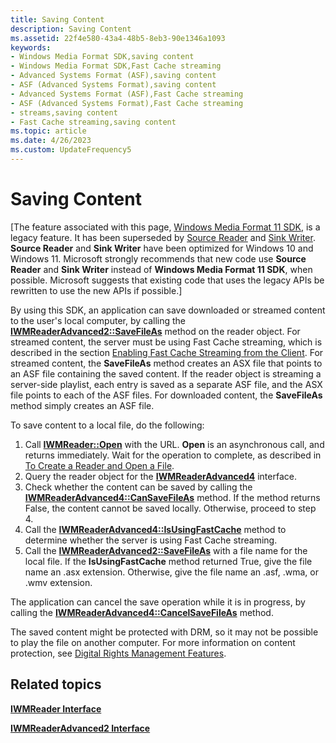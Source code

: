 ```yaml
---
title: Saving Content
description: Saving Content
ms.assetid: 22f4e580-43a4-48b5-8eb3-90e1346a1093
keywords:
- Windows Media Format SDK,saving content
- Windows Media Format SDK,Fast Cache streaming
- Advanced Systems Format (ASF),saving content
- ASF (Advanced Systems Format),saving content
- Advanced Systems Format (ASF),Fast Cache streaming
- ASF (Advanced Systems Format),Fast Cache streaming
- streams,saving content
- Fast Cache streaming,saving content
ms.topic: article
ms.date: 4/26/2023
ms.custom: UpdateFrequency5
---
```


# Saving Content

\[The feature associated with this page, [Windows Media Format 11 SDK](/windows/win32/wmformat/windows-media-format-11-sdk), is a legacy feature. It has been superseded by [Source Reader](/windows/win32/medfound/source-reader) and [Sink Writer](/windows/win32/medfound/sink-writer). **Source Reader** and **Sink Writer** have been optimized for Windows 10 and Windows 11. Microsoft strongly recommends that new code use **Source Reader** and **Sink Writer** instead of **Windows Media Format 11 SDK**, when possible. Microsoft suggests that existing code that uses the legacy APIs be rewritten to use the new APIs if possible.\]

By using this SDK, an application can save downloaded or streamed content to the user's local computer, by calling the [**IWMReaderAdvanced2::SaveFileAs**](/previous-versions/windows/desktop/api/Wmsdkidl/nf-wmsdkidl-iwmreaderadvanced2-savefileas) method on the reader object. For streamed content, the server must be using Fast Cache streaming, which is described in the section [Enabling Fast Cache Streaming from the Client](enabling-fast-cache-streaming-from-the-client.md). For streamed content, the **SaveFileAs** method creates an ASX file that points to an ASF file containing the saved content. If the reader object is streaming a server-side playlist, each entry is saved as a separate ASF file, and the ASX file points to each of the ASF files. For downloaded content, the **SaveFileAs** method simply creates an ASF file.

To save content to a local file, do the following:

1.  Call [**IWMReader::Open**](/previous-versions/windows/desktop/api/Wmsdkidl/nf-wmsdkidl-iwmreader-open) with the URL. **Open** is an asynchronous call, and returns immediately. Wait for the operation to complete, as described in [To Create a Reader and Open a File](to-create-a-reader-and-open-a-file.md).
2.  Query the reader object for the [**IWMReaderAdvanced4**](/previous-versions/windows/desktop/api/wmsdkidl/nn-wmsdkidl-iwmreaderadvanced4) interface.
3.  Check whether the content can be saved by calling the [**IWMReaderAdvanced4::CanSaveFileAs**](/previous-versions/windows/desktop/api/Wmsdkidl/nf-wmsdkidl-iwmreaderadvanced4-cansavefileas) method. If the method returns False, the content cannot be saved locally. Otherwise, proceed to step 4.
4.  Call the [**IWMReaderAdvanced4::IsUsingFastCache**](/previous-versions/windows/desktop/api/Wmsdkidl/nf-wmsdkidl-iwmreaderadvanced4-isusingfastcache) method to determine whether the server is using Fast Cache streaming.
5.  Call the [**IWMReaderAdvanced2::SaveFileAs**](/previous-versions/windows/desktop/api/Wmsdkidl/nf-wmsdkidl-iwmreaderadvanced2-savefileas) with a file name for the local file. If the **IsUsingFastCache** method returned True, give the file name an .asx extension. Otherwise, give the file name an .asf, .wma, or .wmv extension.

The application can cancel the save operation while it is in progress, by calling the [**IWMReaderAdvanced4::CancelSaveFileAs**](/previous-versions/windows/desktop/api/Wmsdkidl/nf-wmsdkidl-iwmreaderadvanced4-cancelsavefileas) method.

The saved content might be protected with DRM, so it may not be possible to play the file on another computer. For more information on content protection, see [Digital Rights Management Features](digital-rights-management-features.md).

## Related topics

<dl> <dt>

[**IWMReader Interface**](/previous-versions/windows/desktop/api/wmsdkidl/nn-wmsdkidl-iwmreader)
</dt> <dt>

[**IWMReaderAdvanced2 Interface**](/previous-versions/windows/desktop/api/wmsdkidl/nn-wmsdkidl-iwmreaderadvanced2)
</dt> </dl>

 

 




